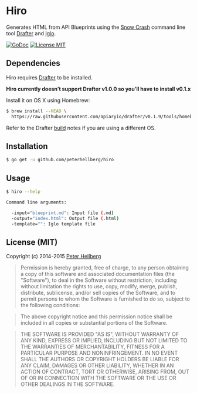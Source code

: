 Hiro
====

Generates HTML from API Blueprints using the [Snow Crash](https://github.com/apiaryio/snowcrash) command line tool
[Drafter](https://github.com/apiaryio/drafter) and [Iglo](https://github.com/subosito/iglo).

[![GoDoc](https://godoc.org/github.com/peterhellberg/hiro/hiro?status.svg)](https://godoc.org/github.com/peterhellberg/hiro/hiro)
[![License MIT](https://img.shields.io/badge/license-MIT-lightgrey.svg?style=flat)](https://github.com/peterhellberg/hiro#license-mit)

## Dependencies

Hiro requires [Drafter](https://github.com/apiaryio/drafter) to be installed.

**Hiro currently doesn’t support Drafter v1.0.0 so you’ll have to install v0.1.x**

Install it on OS X using Homebrew:

```bash
$ brew install --HEAD \
  https://raw.githubusercontent.com/apiaryio/drafter/v0.1.9/tools/homebrew/drafter.rb
```

Refer to the Drafter [build](https://github.com/apiaryio/drafter#build) notes if you are using a different OS.

## Installation

```bash
$ go get -u github.com/peterhellberg/hiro
```

## Usage

```bash
$ hiro --help

Command line arguments:

  -input="blueprint.md": Input file (.md)
  -output="index.html": Output file (.html)
  -template="": Iglo template file
```

## License (MIT)

Copyright (c) 2014-2015 [Peter Hellberg](http://c7.se/)

> Permission is hereby granted, free of charge, to any person obtaining
> a copy of this software and associated documentation files (the
> "Software"), to deal in the Software without restriction, including
> without limitation the rights to use, copy, modify, merge, publish,
> distribute, sublicense, and/or sell copies of the Software, and to
> permit persons to whom the Software is furnished to do so, subject to
> the following conditions:

> The above copyright notice and this permission notice shall be
> included in all copies or substantial portions of the Software.

> THE SOFTWARE IS PROVIDED "AS IS", WITHOUT WARRANTY OF ANY KIND,
> EXPRESS OR IMPLIED, INCLUDING BUT NOT LIMITED TO THE WARRANTIES OF
> MERCHANTABILITY, FITNESS FOR A PARTICULAR PURPOSE AND
> NONINFRINGEMENT. IN NO EVENT SHALL THE AUTHORS OR COPYRIGHT HOLDERS BE
> LIABLE FOR ANY CLAIM, DAMAGES OR OTHER LIABILITY, WHETHER IN AN ACTION
> OF CONTRACT, TORT OR OTHERWISE, ARISING FROM, OUT OF OR IN CONNECTION
> WITH THE SOFTWARE OR THE USE OR OTHER DEALINGS IN THE SOFTWARE.
